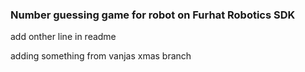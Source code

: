### Number guessing game for robot on Furhat Robotics SDK
add onther line in readme

adding something from vanjas xmas branch 
